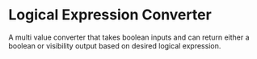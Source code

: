 # Logical Expression Converter
A multi value converter that takes boolean inputs and can return either a boolean or visibility output based on 
desired logical expression.